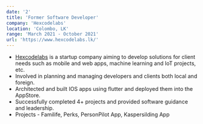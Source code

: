 ```yaml
---
date: '2'
title: 'Former Software Developer'
company: 'Hexcodelabs'
location: 'Colombo, LK'
range: 'March 2021 - October 2021'
url: 'https://www.hexcodelabs.lk/'
---
```


- [Hexcodelabs](https://www.hexcodelabs.lk/) is a startup company aiming to develop solutions for client needs such as mobile and web apps, machine learning and IoT projects, etc.
- Involved in planning and managing developers and clients both local and foreign.
- Architected and built IOS apps using flutter and deployed them into the AppStore. 
- Successfully completed 4+ projects and provided software guidance and leadership.
- Projects - Familife, Perks, PersonPilot App, Kaspersilding App
